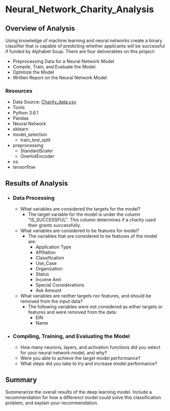 # Neural_Network_Charity_Analysis

## Overview of Analysis
Using knowledge of machine learning and neural networks create a binary classifier that is capable of predicting whether applicants will be successful if funded by Alphabet Soup. There are four deliverables on this project:
  - Preprocessing Data for a Neural Network Model
  - Compile, Train, and Evaluate the Model.
  - Optimize the Model
  - Written Report on the Neural Network Model

### Resources
- Data Source: [Charity_data.csv](https://github.com/stephenanayashilliard/Neural_Network_Charity_Analysis/blob/main/Resources/charity_data.csv)
- Tools:
 - Python 3.6.1
 - Pandas
 - Neural Network
 - sklearn
  - model_selection
    - train_test_split
  - preprocessing 
    - StandardScaler
    - OneHotEncoder
  - os
  - tensorflow

## Results of Analysis
- ### Data Processing
  - What variables are considered the targets for the model?
    - The target variable for the model is under the column "IS_SUCCESSFUL".  This column determines if a charity used their grants successfully. 
  - What variables are considered to be features for model?
    - The variables that are considered to be features of the model are:
      - Application Type
      - Affiliation
      - Classification
      - Use_Case
      - Organization
      - Status
      - Income Amt
      - Special Considerations
      - Ask Amount
  - What variables are neither targets nor features, and should be removed from the input data?
    - The following variables were not considered as either targets or features and were removed from the data:
      - EIN
      - Name
      
- ### Compiling, Training, and Evaluating the Model
  - How many neurons, layers, and activation functions did you select for your neural network model, and why?
  - Were you able to achieve the target model performance?
  - What steps did you take to try and increase model performance?

## Summary
Summerarize the overall results of the deep learning model. Include a recommendation for how a differenct model could solve this classification problem, and explain your recommendation.
